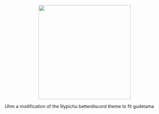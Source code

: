 <p align="center">
    <img src="https://github.com/Jibzy404/Gudetama-css-3/assets/161071934/6a7ac32d-1e8e-4979-b364-dc7a8a603508"  width="290" height="300" >
</p>
Uhm a modification of the lilypichu betterdiscord theme to fit gudetama 

